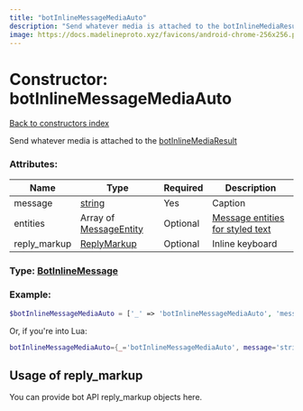 ```yaml
---
title: "botInlineMessageMediaAuto"
description: "Send whatever media is attached to the botInlineMediaResult"
image: https://docs.madelineproto.xyz/favicons/android-chrome-256x256.png
---
```

# Constructor: botInlineMessageMediaAuto  
[Back to constructors index](index.md)



Send whatever media is attached to the [botInlineMediaResult](../constructors/botInlineMediaResult.md)

### Attributes:

| Name     |    Type       | Required | Description |
|----------|---------------|----------|-------------|
|message|[string](../types/string.md) | Yes|Caption|
|entities|Array of [MessageEntity](../types/MessageEntity.md) | Optional|[Message entities for styled text](https://core.telegram.org/api/entities)|
|reply\_markup|[ReplyMarkup](../types/ReplyMarkup.md) | Optional|Inline keyboard|



### Type: [BotInlineMessage](../types/BotInlineMessage.md)


### Example:

```php
$botInlineMessageMediaAuto = ['_' => 'botInlineMessageMediaAuto', 'message' => 'string', 'entities' => [MessageEntity, MessageEntity], 'reply_markup' => ReplyMarkup];
```  


Or, if you're into Lua:

```lua
botInlineMessageMediaAuto={_='botInlineMessageMediaAuto', message='string', entities={MessageEntity}, reply_markup=ReplyMarkup}

```



## Usage of reply_markup

You can provide bot API reply_markup objects here.  


